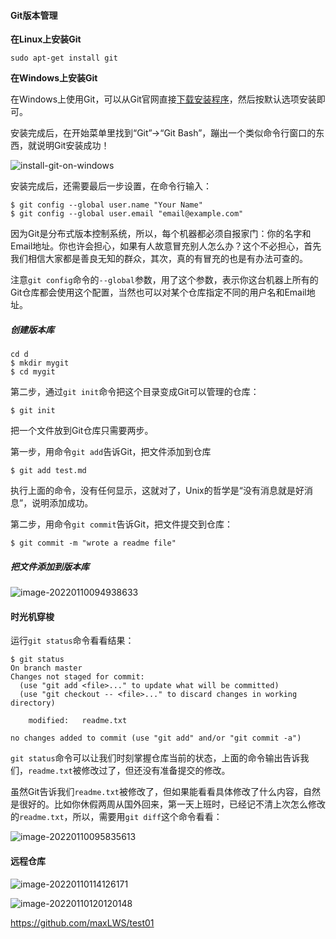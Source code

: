 #### Git版本管理  

**在Linux上安装Git**

```
sudo apt-get install git
```

**在Windows上安装Git**

在Windows上使用Git，可以从Git官网直接[下载安装程序](https://git-scm.com/downloads)，然后按默认选项安装即可。

安装完成后，在开始菜单里找到“Git”->“Git Bash”，蹦出一个类似命令行窗口的东西，就说明Git安装成功！

![install-git-on-windows](https://www.liaoxuefeng.com/files/attachments/919018718363424/0)

安装完成后，还需要最后一步设置，在命令行输入：

```
$ git config --global user.name "Your Name"
$ git config --global user.email "email@example.com"
```

因为Git是分布式版本控制系统，所以，每个机器都必须自报家门：你的名字和Email地址。你也许会担心，如果有人故意冒充别人怎么办？这个不必担心，首先我们相信大家都是善良无知的群众，其次，真的有冒充的也是有办法可查的。

注意`git config`命令的`--global`参数，用了这个参数，表示你这台机器上所有的Git仓库都会使用这个配置，当然也可以对某个仓库指定不同的用户名和Email地址。

##### **创建版本库**

```
cd d
$ mkdir mygit
$ cd mygit
```

第二步，通过`git init`命令把这个目录变成Git可以管理的仓库：

```
$ git init
```



把一个文件放到Git仓库只需要两步。

第一步，用命令`git add`告诉Git，把文件添加到仓库

```
$ git add test.md
```

执行上面的命令，没有任何显示，这就对了，Unix的哲学是“没有消息就是好消息”，说明添加成功。

第二步，用命令`git commit`告诉Git，把文件提交到仓库：

```
$ git commit -m "wrote a readme file"	
```



##### 把文件添加到版本库

![image-20220110094938633](C:\Users\lws\AppData\Roaming\Typora\typora-user-images\image-20220110094938633.png)

#### 时光机穿梭

运行`git status`命令看看结果：

```
$ git status
On branch master
Changes not staged for commit:
  (use "git add <file>..." to update what will be committed)
  (use "git checkout -- <file>..." to discard changes in working directory)

	modified:   readme.txt

no changes added to commit (use "git add" and/or "git commit -a")
```

`git status`命令可以让我们时刻掌握仓库当前的状态，上面的命令输出告诉我们，`readme.txt`被修改过了，但还没有准备提交的修改。

虽然Git告诉我们`readme.txt`被修改了，但如果能看看具体修改了什么内容，自然是很好的。比如你休假两周从国外回来，第一天上班时，已经记不清上次怎么修改的`readme.txt`，所以，需要用`git diff`这个命令看看：

![image-20220110095835613](C:\Users\lws\AppData\Roaming\Typora\typora-user-images\image-20220110095835613.png)

#### 远程仓库

![image-20220110114126171](C:\Users\lws\AppData\Roaming\Typora\typora-user-images\image-20220110114126171.png)

![image-20220110120120148](C:\Users\lws\AppData\Roaming\Typora\typora-user-images\image-20220110120120148.png)

https://github.com/maxLWS/test01